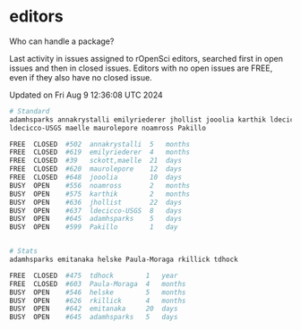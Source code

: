 # editors

Who can handle a package?

Last activity in issues assigned to rOpenSci editors, searched first in open
issues and then in closed issues. Editors with no open issues are FREE, even if
they also have no closed issue.


Updated on Fri Aug 9 12:36:08 UTC 2024

```bash
# Standard
adamhsparks annakrystalli emilyriederer jhollist jooolia karthik ldecicco
ldecicco-USGS maelle maurolepore noamross Pakillo

FREE  CLOSED  #502  annakrystalli  5   months
FREE  CLOSED  #619  emilyriederer  4   months
FREE  CLOSED  #39   sckott,maelle  21  days
FREE  CLOSED  #620  maurolepore    12  days
FREE  CLOSED  #648  jooolia        10  days
BUSY  OPEN    #556  noamross       2   months
BUSY  OPEN    #575  karthik        2   months
BUSY  OPEN    #636  jhollist       22  days
BUSY  OPEN    #637  ldecicco-USGS  8   days
BUSY  OPEN    #645  adamhsparks    5   days
BUSY  OPEN    #599  Pakillo        1   day


# Stats
adamhsparks emitanaka helske Paula-Moraga rkillick tdhock

FREE  CLOSED  #475  tdhock        1   year
FREE  CLOSED  #603  Paula-Moraga  4   months
BUSY  OPEN    #546  helske        5   months
BUSY  OPEN    #626  rkillick      4   months
BUSY  OPEN    #642  emitanaka     20  days
BUSY  OPEN    #645  adamhsparks   5   days
```
